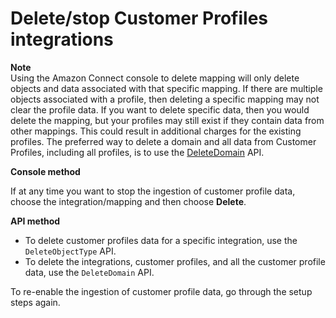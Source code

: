 # Delete/stop Customer Profiles integrations<a name="delete-customer-profile-connection"></a>

**Note**  
Using the Amazon Connect console to delete mapping will only delete objects and data associated with that specific mapping\. If there are multiple objects associated with a profile, then deleting a specific mapping may not clear the profile data\. If you want to delete specific data, then you would delete the mapping, but your profiles may still exist if they contain data from other mappings\. This could result in additional charges for the existing profiles\. The preferred way to delete a domain and all data from Customer Profiles, including all profiles, is to use the [DeleteDomain](https://docs.aws.amazon.com/customerprofiles/latest/APIReference/API_DeleteDomain.html) API\.

**Console method**

If at any time you want to stop the ingestion of customer profile data, choose the integration/mapping and then choose **Delete**\. 

**API method**
+ To delete customer profiles data for a specific integration, use the `DeleteObjectType` API\.
+ To delete the integrations, customer profiles, and all the customer profile data, use the `DeleteDomain` API\.

To re\-enable the ingestion of customer profile data, go through the setup steps again\. 